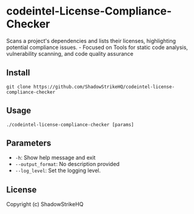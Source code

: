 # codeintel-License-Compliance-Checker
Scans a project's dependencies and lists their licenses, highlighting potential compliance issues. - Focused on Tools for static code analysis, vulnerability scanning, and code quality assurance

## Install
`git clone https://github.com/ShadowStrikeHQ/codeintel-license-compliance-checker`

## Usage
`./codeintel-license-compliance-checker [params]`

## Parameters
- `-h`: Show help message and exit
- `--output_format`: No description provided
- `--log_level`: Set the logging level.

## License
Copyright (c) ShadowStrikeHQ

